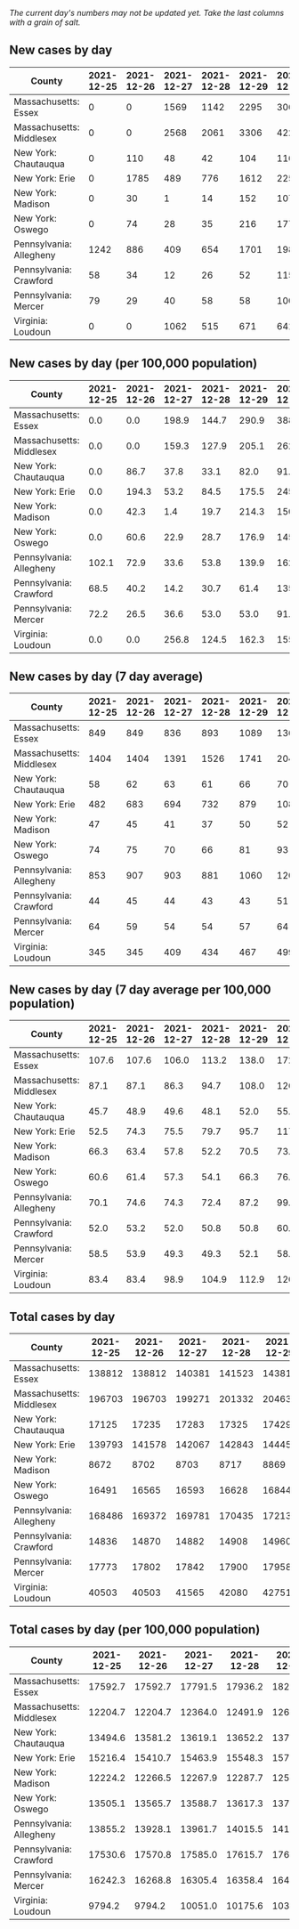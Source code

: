 _The current day's numbers may not be updated yet. Take the last columns with a grain of salt._
## New cases by day

| County | 2021-12-25 | 2021-12-26 | 2021-12-27 | 2021-12-28 | 2021-12-29 | 2021-12-30 | 2021-12-31 |
| --- | --- | --- | --- | --- | --- | --- | --- |
| Massachusetts: Essex | 0 | 0 | 1569 | 1142 | 2295 | 3063 | 3106 |
| Massachusetts: Middlesex | 0 | 0 | 2568 | 2061 | 3306 | 4227 | 4621 |
| New York: Chautauqua | 0 | 110 | 48 | 42 | 104 | 116 | 132 |
| New York: Erie | 0 | 1785 | 489 | 776 | 1612 | 2252 | 2182 |
| New York: Madison | 0 | 30 | 1 | 14 | 152 | 107 | 110 |
| New York: Oswego | 0 | 74 | 28 | 35 | 216 | 177 | 183 |
| Pennsylvania: Allegheny | 1242 | 886 | 409 | 654 | 1701 | 1980 | 2220 |
| Pennsylvania: Crawford | 58 | 34 | 12 | 26 | 52 | 115 | 80 |
| Pennsylvania: Mercer | 79 | 29 | 40 | 58 | 58 | 100 | 97 |
| Virginia: Loudoun | 0 | 0 | 1062 | 515 | 671 | 641 | 1215 |

## New cases by day (per 100,000 population)

| County | 2021-12-25 | 2021-12-26 | 2021-12-27 | 2021-12-28 | 2021-12-29 | 2021-12-30 | 2021-12-31 |
| --- | --- | --- | --- | --- | --- | --- | --- |
| Massachusetts: Essex | 0.0 | 0.0 | 198.9 | 144.7 | 290.9 | 388.2 | 393.6 |
| Massachusetts: Middlesex | 0.0 | 0.0 | 159.3 | 127.9 | 205.1 | 262.3 | 286.7 |
| New York: Chautauqua | 0.0 | 86.7 | 37.8 | 33.1 | 82.0 | 91.4 | 104.0 |
| New York: Erie | 0.0 | 194.3 | 53.2 | 84.5 | 175.5 | 245.1 | 237.5 |
| New York: Madison | 0.0 | 42.3 | 1.4 | 19.7 | 214.3 | 150.8 | 155.1 |
| New York: Oswego | 0.0 | 60.6 | 22.9 | 28.7 | 176.9 | 145.0 | 149.9 |
| Pennsylvania: Allegheny | 102.1 | 72.9 | 33.6 | 53.8 | 139.9 | 162.8 | 182.6 |
| Pennsylvania: Crawford | 68.5 | 40.2 | 14.2 | 30.7 | 61.4 | 135.9 | 94.5 |
| Pennsylvania: Mercer | 72.2 | 26.5 | 36.6 | 53.0 | 53.0 | 91.4 | 88.6 |
| Virginia: Loudoun | 0.0 | 0.0 | 256.8 | 124.5 | 162.3 | 155.0 | 293.8 |

## New cases by day (7 day average)

| County | 2021-12-25 | 2021-12-26 | 2021-12-27 | 2021-12-28 | 2021-12-29 | 2021-12-30 | 2021-12-31 |
| --- | --- | --- | --- | --- | --- | --- | --- |
| Massachusetts: Essex | 849 | 849 | 836 | 893 | 1089 | 1361 | 1596 |
| Massachusetts: Middlesex | 1404 | 1404 | 1391 | 1526 | 1741 | 2046 | 2398 |
| New York: Chautauqua | 58 | 62 | 63 | 61 | 66 | 70 | 79 |
| New York: Erie | 482 | 683 | 694 | 732 | 879 | 1083 | 1299 |
| New York: Madison | 47 | 45 | 41 | 37 | 50 | 52 | 59 |
| New York: Oswego | 74 | 75 | 70 | 66 | 81 | 93 | 102 |
| Pennsylvania: Allegheny | 853 | 907 | 903 | 881 | 1060 | 1208 | 1299 |
| Pennsylvania: Crawford | 44 | 45 | 44 | 43 | 43 | 51 | 54 |
| Pennsylvania: Mercer | 64 | 59 | 54 | 54 | 57 | 64 | 66 |
| Virginia: Loudoun | 345 | 345 | 409 | 434 | 467 | 499 | 586 |

## New cases by day (7 day average per 100,000 population)

| County | 2021-12-25 | 2021-12-26 | 2021-12-27 | 2021-12-28 | 2021-12-29 | 2021-12-30 | 2021-12-31 |
| --- | --- | --- | --- | --- | --- | --- | --- |
| Massachusetts: Essex | 107.6 | 107.6 | 106.0 | 113.2 | 138.0 | 172.5 | 202.3 |
| Massachusetts: Middlesex | 87.1 | 87.1 | 86.3 | 94.7 | 108.0 | 126.9 | 148.8 |
| New York: Chautauqua | 45.7 | 48.9 | 49.6 | 48.1 | 52.0 | 55.2 | 62.3 |
| New York: Erie | 52.5 | 74.3 | 75.5 | 79.7 | 95.7 | 117.9 | 141.4 |
| New York: Madison | 66.3 | 63.4 | 57.8 | 52.2 | 70.5 | 73.3 | 83.2 |
| New York: Oswego | 60.6 | 61.4 | 57.3 | 54.1 | 66.3 | 76.2 | 83.5 |
| Pennsylvania: Allegheny | 70.1 | 74.6 | 74.3 | 72.4 | 87.2 | 99.3 | 106.8 |
| Pennsylvania: Crawford | 52.0 | 53.2 | 52.0 | 50.8 | 50.8 | 60.3 | 63.8 |
| Pennsylvania: Mercer | 58.5 | 53.9 | 49.3 | 49.3 | 52.1 | 58.5 | 60.3 |
| Virginia: Loudoun | 83.4 | 83.4 | 98.9 | 104.9 | 112.9 | 120.7 | 141.7 |

## Total cases by day

| County | 2021-12-25 | 2021-12-26 | 2021-12-27 | 2021-12-28 | 2021-12-29 | 2021-12-30 | 2021-12-31 |
| --- | --- | --- | --- | --- | --- | --- | --- |
| Massachusetts: Essex | 138812 | 138812 | 140381 | 141523 | 143818 | 146881 | 149987 |
| Massachusetts: Middlesex | 196703 | 196703 | 199271 | 201332 | 204638 | 208865 | 213486 |
| New York: Chautauqua | 17125 | 17235 | 17283 | 17325 | 17429 | 17545 | 17677 |
| New York: Erie | 139793 | 141578 | 142067 | 142843 | 144455 | 146707 | 148889 |
| New York: Madison | 8672 | 8702 | 8703 | 8717 | 8869 | 8976 | 9086 |
| New York: Oswego | 16491 | 16565 | 16593 | 16628 | 16844 | 17021 | 17204 |
| Pennsylvania: Allegheny | 168486 | 169372 | 169781 | 170435 | 172136 | 174116 | 176336 |
| Pennsylvania: Crawford | 14836 | 14870 | 14882 | 14908 | 14960 | 15075 | 15155 |
| Pennsylvania: Mercer | 17773 | 17802 | 17842 | 17900 | 17958 | 18058 | 18155 |
| Virginia: Loudoun | 40503 | 40503 | 41565 | 42080 | 42751 | 43392 | 44607 |

## Total cases by day (per 100,000 population)

| County | 2021-12-25 | 2021-12-26 | 2021-12-27 | 2021-12-28 | 2021-12-29 | 2021-12-30 | 2021-12-31 |
| --- | --- | --- | --- | --- | --- | --- | --- |
| Massachusetts: Essex | 17592.7 | 17592.7 | 17791.5 | 17936.2 | 18227.1 | 18615.3 | 19008.9 |
| Massachusetts: Middlesex | 12204.7 | 12204.7 | 12364.0 | 12491.9 | 12697.0 | 12959.3 | 13246.0 |
| New York: Chautauqua | 13494.6 | 13581.2 | 13619.1 | 13652.2 | 13734.1 | 13825.5 | 13929.5 |
| New York: Erie | 15216.4 | 15410.7 | 15463.9 | 15548.3 | 15723.8 | 15968.9 | 16206.5 |
| New York: Madison | 12224.2 | 12266.5 | 12267.9 | 12287.7 | 12501.9 | 12652.8 | 12807.8 |
| New York: Oswego | 13505.1 | 13565.7 | 13588.7 | 13617.3 | 13794.2 | 13939.2 | 14089.1 |
| Pennsylvania: Allegheny | 13855.2 | 13928.1 | 13961.7 | 14015.5 | 14155.4 | 14318.2 | 14500.8 |
| Pennsylvania: Crawford | 17530.6 | 17570.8 | 17585.0 | 17615.7 | 17677.2 | 17813.0 | 17907.6 |
| Pennsylvania: Mercer | 16242.3 | 16268.8 | 16305.4 | 16358.4 | 16411.4 | 16502.8 | 16591.4 |
| Virginia: Loudoun | 9794.2 | 9794.2 | 10051.0 | 10175.6 | 10337.8 | 10492.8 | 10786.6 |

